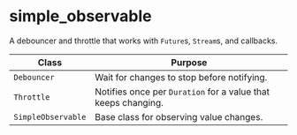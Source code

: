 # simple_observable

A debouncer and throttle that works with `Future`s, `Stream`s, and callbacks.

Class | Purpose
-|-
`Debouncer` | Wait for changes to stop before notifying.
`Throttle` | Notifies once per `Duration` for a value that keeps changing.
`SimpleObservable` | Base class for observing value changes.
